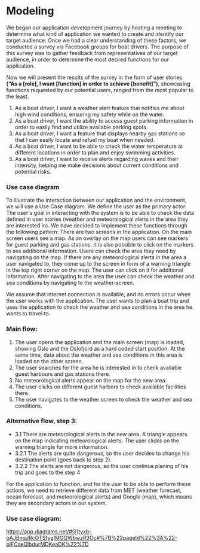 # **Modeling**

We began our application development journey by hosting a meeting to determine what kind of application we wanted to create and identify our target audience. Once we had a clear understanding of these factors, we conducted a survey via Facebook groups for boat drivers. The purpose of this survey was to gather feedback from representatives of our target audience, in order to determine the most desired functions for our application.

Now we will present the results of the survey in the form of user stories **(“As a [role], I want [function] in order to achieve [benefit]”)**, showcasing functions requested by our potential users, ranged from the most popular to the least.

1. As a boat driver, I want a weather alert feature that notifies me about high wind conditions, ensuring my safety while on the water.
2. As a boat driver, I want the ability to access guest parking information in order to easily find and utilize available parking spots.
3. As a boat driver, I want a feature that displays nearby gas stations so that I can easily locate and refuel my boat when needed.
4. As a boat driver, I want to be able to check the water temperature at different locations in order to plan and enjoy swimming activities.
5. As a boat driver, I want to receive alerts regarding waves and their intensity, helping me make decisions about current conditions and potential risks.


### **Use case diagram**

To illustrate the interaction between our application and the environment, we will use a Use Case diagram. We define the user as the primary actor. The user's goal in interacting with the system is to be able to check the data defined in user stories (weather and meteorological alerts in the area they are interested in). We have decided to implement these functions through the following pattern:
There are two screens in the application. On the main screen users see a map.
As an overlay on the map users can see markers for guest parking and gas stations. It is also possible to click on the markers to see additional information.
Users can check the area they need by navigating on the map.
If there are any meteorological alerts in the area a user navigated to, they come up to the screen in form of a warning triangle in the top right corner on the map. The user can click on it for additional information.
After navigating to the area the user can check the weather and sea conditions by navigating to the weather-screen.

We assume that internet connection is available, and no errors occur when the user works with the application. The user wants to plan a boat trip and uses the application to check the weather and sea conditions in the area he wants to travel to.

### **Main flow**:

1. The user opens the application and the main screen (map) is loaded, showing Oslo and the Oslofjord as a hard coded start position. At the same time, data about the weather and sea conditions in this area is loaded on the other screen.
2. The user searches for the area he is interested in to check available guest harbours and gas stations there.
3. No meteorological alerts appear on the map for the new area.
4. The user clicks on different guest harbors to check available facilities there.
5. The user navigates to the weather screen to check the weather and sea conditions.

### **Alternative flow, step 3**:

* 3.1 There are meteorological alerts in the new area. A triangle appears on the map indicating meteorological alerts. The user clicks on the warning triangle for more information.
* 3.2.1 The alerts are quite dangerous, so the user decides to change his destination point (goes back to step 2).
* 3.2.2 The alerts are not dangerous, so the user continue planing of his trip and goes to the step 4

For the application to function, and for the user to be able to perform these actions, we need to retrieve different data from MET (weather forecast, ocean forecast, and meteorological alerts) and Google (map), which means they are secondary actors in our system.

### Use case diagram: 

https://app.diagrams.net/#G1tyxb-qAJBnqJRcOTSfygIMGQWbwzR3Oc#%7B%22pageId%22%3A%22-blFCseQlbdurMDKeaDK%22%7D
